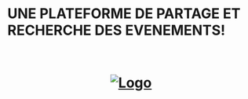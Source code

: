 <h1>UNE PLATEFORME DE PARTAGE ET RECHERCHE DES  EVENEMENTS!<h1>
  

<br />
<div align="center">
  <a href="https://github.com/taouchikhtkhouloud/pfa-Project">
    <img src="./clien/src/screen/img.jpg" alt="Logo" >
  </a>
